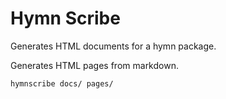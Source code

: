 # Hymn Scribe

Generates HTML documents for a hymn package.

Generates HTML pages from markdown.

```
hymnscribe docs/ pages/ 
```
